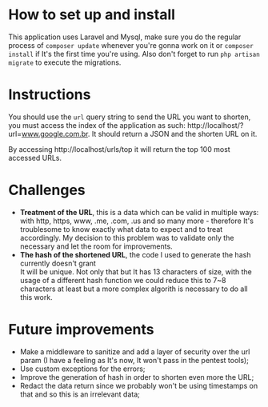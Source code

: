 # How to set up and install
This application uses Laravel and Mysql, make sure you do the regular process of `composer update` whenever you're gonna work on it
or `composer install` if It's the first time you're using. Also don't forget to run `php artisan migrate` to execute the migrations.

# Instructions
You should use the `url` query string to send the URL you want to shorten, you must access the index of the 
application as such: http://localhost/?url=www.google.com.br. It should return a JSON and the shorten URL on it.

By accessing http://localhost/urls/top it will return the top 100 most accessed URLs.

# Challenges
- **Treatment of the URL**, this is a data which can be valid in multiple ways: with http, https, www, .me, .com, .us and so many more -
 therefore It's troublesome to know exactly what data to expect and to treat accordingly. My decision to this problem was to
  validate only the necessary and let the room for improvements. 
- **The hash of the shortened URL**, the code I used to generate the hash currently doesn't grant    
It will be unique. Not only that but It has 13 characters of size, with the usage of a different hash function we could 
  reduce this to 7~8 characters at least but a more complex algorith is necessary to do all this work.

# Future improvements
- Make a middleware to sanitize and add a layer of security over the url param (I have a feeling as It's now, It won't pass in the pentest tools);
- Use custom exceptions for the errors;
- Improve the generation of hash in order to shorten even more the URL;
- Redact the data return since we probably won't be using timestamps on that and so this is an irrelevant data;
